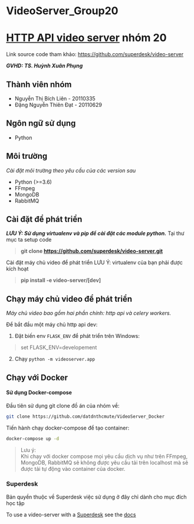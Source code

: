 # VideoServer_Group20 
# [HTTP API video server](https://github.com/datdnthcmute/VideoServer_Group20) nhóm 20  
Link source code tham khảo: https://github.com/superdesk/video-server

<b><i>GVHD: TS. Huỳnh Xuân Phụng</i></b>
## Thành viên nhóm
- Nguyễn Thị Bích Liên - 20110335
- Đặng Nguyễn Thiên Đạt - 20110629

## **Ngôn ngữ sử dụng**
- Python

## **Môi trường**
_Cài đặt môi trường theo yêu cầu của các version sau_
- Python (>=3.6)
- FFmpeg
- MongoDB
- RabbitMQ

## **Cài đặt để phát triển**
**_LƯU Ý: Sử dụng virtualenv và pip để cài đặt các module python._**
Tại thư mục ta setup code

> **git clone https://github.com/superdesk/video-server.git**

Cài đặt máy chủ video để phát triển
LƯU Ý: virtualenv của bạn phải được kích hoạt

> **pip install -e video-server/[dev]**

## **Chạy máy chủ video để phát triển**
_Máy chủ video bao gồm hai phần chính: http api và celery workers._

Để bắt đầu một máy chủ http api dev:

1. Đặt biến env `FLASK_ENV` để phát triển trên Windows:

> set FLASK_ENV=developement

2. Chạy `python -m videoserver.app`

## Chạy với Docker
 
#### Sử dụng Docker-compose

Đầu tiên sử dụng git clone đồ án của nhóm về:
```sh
git clone https://github.com/datdnthcmute/VideoServer_Docker
```
Tiến hành chạy docker-compose để tạo container:
```sh
docker-compose up -d
```


> Lưu ý:  
 Khi chạy với docker compose mọi yêu cầu dịch vụ như trên FFmpeg, MongoDB, RabbitMQ sẽ không được yêu cầu tải trên localhost mà sẽ được tải tự động vào container của docker.


### Superdesk

Bản quyền thuộc về Superdesk việc sử dụng ở đây chỉ dành cho mục đích học tập 

To use a video-server with a [Superdesk](https://github.com/superdesk/superdesk-core) see the [docs](https://github.com/superdesk/superdesk-core/blob/develop/docs/video_server.rst)

